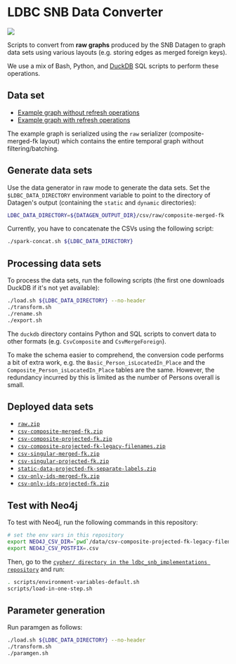 # LDBC SNB Data Converter

[![](https://github.com/ldbc/ldbc_snb_data_converter/workflows/Convert%20data/badge.svg)](https://github.com/ldbc/ldbc_snb_data_converter/actions)

Scripts to convert from **raw graphs** produced by the SNB Datagen to graph data sets using various layouts (e.g. storing edges as merged foreign keys).

We use a mix of Bash, Python, and [DuckDB](https://duckdb.org) SQL scripts to perform these operations.

## Data set

* [Example graph without refresh operations](https://ldbc.github.io/ldbc_snb_docs/example-graph-without-refreshes.pdf)
* [Example graph with refresh operations](https://ldbc.github.io/ldbc_snb_docs/example-graph-with-refreshes.pdf)

The example graph is serialized using the `raw` serializer (composite-merged-fk layout) which contains the entire temporal graph without filtering/batching.

## Generate data sets

Use the data generator in raw mode to generate the data sets. Set the `$LDBC_DATA_DIRECTORY` environment variable to point to the directory of Datagen's output (containing the `static` and `dynamic` directories):

```bash
LDBC_DATA_DIRECTORY=${DATAGEN_OUTPUT_DIR}/csv/raw/composite-merged-fk
```

Currently, you have to concatenate the CSVs using the following script:

```bash
./spark-concat.sh ${LDBC_DATA_DIRECTORY}
```

## Processing data sets

To process the data sets, run the following scripts (the first one downloads DuckDB if it's not yet available):

```bash
./load.sh ${LDBC_DATA_DIRECTORY} --no-header
./transform.sh
./rename.sh
./export.sh
```

The `duckdb` directory contains Python and SQL scripts to convert data to other formats (e.g. `CsvComposite` and `CsvMergeForeign`).

To make the schema easier to comprehend, the conversion code performs a bit of extra work, e.g. the `Basic_Person_isLocatedIn_Place` and the `Composite_Person_isLocatedIn_Place` tables are the same. However, the redundancy incurred by this is limited as the number of Persons overall is small.

## Deployed data sets

* [`raw.zip`](https://ldbc.github.io/ldbc_snb_data_converter/raw.zip)
* [`csv-composite-merged-fk.zip`](https://ldbc.github.io/ldbc_snb_data_converter/csv-composite-merged-fk.zip)
* [`csv-composite-projected-fk.zip`](https://ldbc.github.io/ldbc_snb_data_converter/csv-composite-projected-fk.zip)
* [`csv-composite-projected-fk-legacy-filenames.zip`](https://ldbc.github.io/ldbc_snb_data_converter/csv-composite-projected-fk-legacy-filenames.zip)
* [`csv-singular-merged-fk.zip`](https://ldbc.github.io/ldbc_snb_data_converter/csv-singular-merged-fk.zip)
* [`csv-singular-projected-fk.zip`](https://ldbc.github.io/ldbc_snb_data_converter/csv-singular-projected-fk.zip)
* [`static-data-projected-fk-separate-labels.zip`](https://ldbc.github.io/ldbc_snb_data_converter/static-data-projected-fk-separate-labels.zip)
* [`csv-only-ids-merged-fk.zip`](https://ldbc.github.io/ldbc_snb_data_converter/csv-only-ids-merged-fk.zip)
* [`csv-only-ids-projected-fk.zip`](https://ldbc.github.io/ldbc_snb_data_converter/csv-only-ids-projected-fk.zip)

## Test with Neo4j

To test with Neo4j, run the following commands in this repository:

```bash
# set the env vars in this repository
export NEO4J_CSV_DIR=`pwd`/data/csv-composite-projected-fk-legacy-filenames
export NEO4J_CSV_POSTFIX=.csv
```

Then, go to the [`cypher/ directory in the ldbc_snb_implementations repository`](https://github.com/ldbc/ldbc_snb_implementations/tree/dev/cypher) and run:

```bash
. scripts/environment-variables-default.sh
scripts/load-in-one-step.sh
```

## Parameter generation

Run paramgen as follows:

```bash
./load.sh ${LDBC_DATA_DIRECTORY} --no-header
./transform.sh
./paramgen.sh
```
